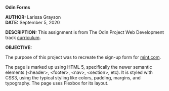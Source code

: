**Odin Forms**

**AUTHOR:**  Larissa Grayson  
**DATE:**  September 5, 2020

**DESCRIPTION:** This assignment is from The Odin Project Web Development track [curriculum](https://www.theodinproject.com/courses/html-and-css/lessons/html-forms).

**OBJECTIVE:**

The purpose of this project was to recreate the sign-up form for [mint.com](https://wwws.mint.com/login.event?task=S).

The page is marked up using HTML 5, specifically the newer semantic elements (&lt;header&gt;, &lt;footer&gt;, &lt;nav&gt;, &lt;section&gt;, etc).  It is styled with CSS3, using the typical styling like colors, padding, margins, and typography.  The page uses Flexbox for its layout.
